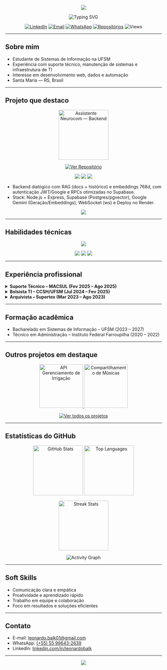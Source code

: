 <!-- Banner animado -->
<p align="center">
  <img src="https://capsule-render.vercel.app/api?type=waving&color=002FFF&height=180&section=header&text=Leonardo%20Balk%20&fontColor=ffffff&fontSize=45&fontAlignY=35&desc=Desenvolvedor%20Full%20Stack%20|%20Estudante%20de%20SI%20&descAlignY=55&descAlign=50"/>
</p>

<p align="center">
  <img src="https://readme-typing-svg.demolab.com?font=Fira+Code&pause=1200&color=002FFF&center=true&vCenter=true&width=800&lines=Full+Stack+%7C+Web+%7C+Dados+%7C+Automa%C3%A7%C3%A3o+" alt="Typing SVG" />
</p>

<p align="center">
  <a href="https://linkedin.com/in/leonardobalk"><img alt="LinkedIn" src="https://img.shields.io/badge/LinkedIn-002FFF?style=for-the-badge&logo=linkedin&logoColor=white"></a>
  <a href="mailto:leonardo.balk01@gmail.com"><img alt="Email" src="https://img.shields.io/badge/Email-002FFF?style=for-the-badge&logo=gmail&logoColor=white"></a>
  <a href="https://wa.me/5555996432639"><img alt="WhatsApp" src="https://img.shields.io/badge/WhatsApp-002FFF?style=for-the-badge&logo=whatsapp&logoColor=white"></a>
  <a href="https://github.com/LeonardoBalk?tab=repositories"><img alt="Repositórios" src="https://img.shields.io/badge/Ver%20reposit%C3%B3rios-002FFF?style=for-the-badge&logo=github&logoColor=white"></a>
  <img alt="Views" src="https://komarev.com/ghpvc/?username=LeonardoBalk&style=for-the-badge&color=002FFF">
</p>

---

## Sobre mim

- Estudante de Sistemas de Informação na UFSM  
- Experiência com suporte técnico, manutenção de sistemas e infraestrutura de TI  
- Interesse em desenvolvimento web, dados e automação  
- Santa Maria — RS, Brasil

---

## Projeto que destaco

<p align="center">
  <a href="https://github.com/LeonardoBalk/assistente-neurocom">
    <img height="160" alt="Assistente Neurocom — Backend" src="https://github-readme-stats.vercel.app/api/pin/?username=LeonardoBalk&repo=assistente-neurocom&hide_border=true&title_color=002FFF&text_color=c9d1d9&icon_color=4D6DFF&bg_color=0d1117" />
  </a>
</p>

<p align="center">
  <a href="https://github.com/LeonardoBalk/assistente-neurocom">
    <img src="https://img.shields.io/badge/Ver%20Reposit%C3%B3rio-002FFF?style=for-the-badge&logo=github&logoColor=white" alt="Ver Repositório"/>
  </a>
</p>

<p align="center">
  <img src="https://img.shields.io/github/stars/LeonardoBalk/assistente-neurocom?style=for-the-badge&color=002FFF" />
  <img src="https://img.shields.io/github/issues/LeonardoBalk/assistente-neurocom?style=for-the-badge&color=002FFF" />
  <img src="https://img.shields.io/github/last-commit/LeonardoBalk/assistente-neurocom?style=for-the-badge&color=002FFF" />
</p>

- Backend dialógico com RAG (docs + histórico) e embeddings 768d, com autenticação JWT/Google e RPCs otimizadas no Supabase.  
- Stack: Node.js + Express, Supabase (Postgres/pgvector), Google Gemini (Geração/Embeddings), WebSocket (ws) e Deploy no Render.

<p align="center">
  <img src="https://skillicons.dev/icons?i=nodejs,express,supabase,postgres,js&perline=8" />
</p>

---

## Habilidades técnicas

<p align="center">
  <img src="https://skillicons.dev/icons?i=html,css,js,ts,react,nodejs,express,java,python,php,c,mysql,postgresql,mongodb,git,bootstrap&perline=8" />
</p>

<p align="center">
  <img src="https://img.shields.io/badge/-Full%20Stack%20Developer-002FFF?style=for-the-badge&logo=codeigniter&logoColor=white"/>
  <img src="https://img.shields.io/badge/-Open%20Source%20Lover-002FFF?style=for-the-badge&logo=github&logoColor=white"/>
  <img src="https://img.shields.io/badge/-Always%20Learning-002FFF?style=for-the-badge&logo=bookstack&logoColor=white"/>
</p>

---

## Experiência profissional

<details>
  <summary><b>Suporte Técnico – MACSUL (Fev 2025 – Ago 2025)</b></summary>
  <br/>
  <blockquote>
    Suporte a sistemas de automação, manutenção e configuração de hardware/software e atendimento a usuários.
  </blockquote>
</details>

<details>
  <summary><b>Bolsista TI – CCSH/UFSM (Jul 2024 – Fev 2025)</b></summary>
  <br/>
  <blockquote>
    Manutenção e diagnóstico de sistemas, suporte técnico e garantia de funcionamento da infraestrutura.
  </blockquote>
</details>

<details>
  <summary><b>Arquivista – Supertex (Mar 2023 – Ago 2023)</b></summary>
  <br/>
  <blockquote>
    Organização, digitalização e gestão de documentos físicos e digitais.
  </blockquote>
</details>

---

## Formação acadêmica

- Bacharelado em Sistemas de Informação – UFSM (2023 – 2027)  
- Técnico em Administração – Instituto Federal Farroupilha (2020 – 2022)

---

## Outros projetos em destaque

<p align="center">
  <a href="https://github.com/LeonardoBalk/API-Gerenciamento-de-Irrigacao">
    <img height="140" alt="API Gerenciamento de Irrigação" src="https://github-readme-stats.vercel.app/api/pin/?username=LeonardoBalk&repo=API-Gerenciamento-de-Irrigacao&hide_border=true&title_color=002FFF&text_color=c9d1d9&icon_color=4D6DFF&bg_color=0d1117" />
  </a>
  <a href="https://github.com/elc1090/project4-2025a-leonardo">
    <img height="140" alt="Compartilhamento de Músicas" src="https://github-readme-stats.vercel.app/api/pin/?username=elc1090&repo=project4-2025a-leonardo&hide_border=true&title_color=002FFF&text_color=c9d1d9&icon_color=4D6DFF&bg_color=0d1117" />
  </a>
</p>

<p align="center">
  <a href="https://github.com/LeonardoBalk?tab=repositories">
    <img src="https://img.shields.io/badge/-Ver%20todos%20os%20projetos-002FFF?style=for-the-badge&logo=github&logoColor=white" alt="Ver todos os projetos"/>
  </a>
</p>

---

## Estatísticas do GitHub

<p align="center">
  <img src="https://github-readme-stats.vercel.app/api?username=LeonardoBalk&show_icons=true&hide_border=true&bg_color=0d1117&title_color=002FFF&icon_color=4D6DFF&text_color=c9d1d9" height="160" alt="GitHub Stats"/>
  <img src="https://github-readme-stats.vercel.app/api/top-langs/?username=LeonardoBalk&layout=compact&hide_border=true&bg_color=0d1117&title_color=002FFF&text_color=c9d1d9" height="160" alt="Top Languages"/>
</p>

<p align="center">
  <img src="https://github-readme-streak-stats.herokuapp.com?user=LeonardoBalk&hide_border=true&background=0d1117&stroke=002FFF&ring=002FFF&fire=4D6DFF&currStreakLabel=4D6DFF" height="160" alt="Streak Stats"/>
</p>

<p align="center">
  <img src="https://github-readme-activity-graph.vercel.app/graph?username=LeonardoBalk&bg_color=0d1117&color=4D6DFF&line=002FFF&point=4D6DFF&area=true&hide_border=true" alt="Activity Graph"/>
</p>

---

## Soft Skills

- Comunicação clara e empática  
- Proatividade e aprendizado rápido  
- Trabalho em equipe e colaboração  
- Foco em resultados e soluções eficientes  

---

## Contato

- E-mail: <a href="mailto:leonardo.balk01@gmail.com">leonardo.balk01@gmail.com</a>  
- WhatsApp: <a href="https://wa.me/5555996432639" target="_blank" rel="noreferrer">(+55) 55 99643-2639</a>  
- LinkedIn: <a href="https://linkedin.com/in/leonardobalk" target="_blank" rel="noreferrer">linkedin.com/in/leonardobalk</a>

---

<p align="center">
  <img src="https://capsule-render.vercel.app/api?type=waving&color=002FFF&height=120&section=footer"/>
</p>
